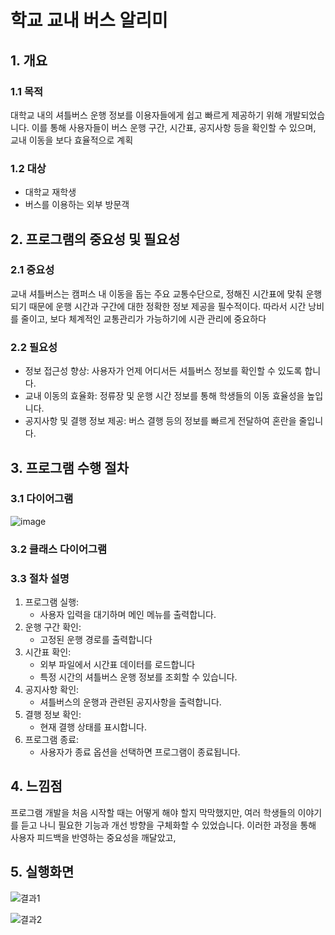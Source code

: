 # 학교 교내 버스 알리미

## 1. 개요
### 1.1 목적
대학교 내의 셔틀버스 운행 정보를 이용자들에게 쉽고 빠르게 제공하기 위해 개발되었습니다. 이를 통해 사용자들이 버스 운행 구간, 시간표, 공지사항 등을 확인할 수 있으며, 교내 이동을 보다 효율적으로 계획
### 1.2 대상
* 대학교 재학생
* 버스를 이용하는 외부 방문객

## 2. 프로그램의 중요성 및 필요성
### 2.1 중요성
교내 셔틀버스는 캠퍼스 내 이동을 돕는 주요 교통수단으로, 정해진 시간표에 맞춰 운행되기 때문에 운행 시간과 구간에 대한 정확한 정보 제공을 필수적이다. 따라서 시간 낭비를 줄이고, 보다 체계적인 교통관리가 가능하기에 시관 관리에 중요하다
### 2.2 필요성
* 정보 접근성 향상: 사용자가 언제 어디서든 셔틀버스 정보를 확인할 수 있도록 합니다.
* 교내 이동의 효율화: 정류장 및 운행 시간 정보를 통해 학생들의 이동 효율성을 높입니다.
* 공지사항 및 결행 정보 제공: 버스 결행 등의 정보를 빠르게 전달하여 혼란을 줄입니다.

## 3. 프로그램 수행 절차
### 3.1 다이어그램
![image](https://github.com/user-attachments/assets/9af83393-89a3-4477-9c76-8c5e76770a0f)

### 3.2 클래스 다이어그램

### 3.3 절차 설명
1. 프로그램 실행:
    * 사용자 입력을 대기하며 메인 메뉴를 출력합니다.
2. 운행 구간 확인:
    * 고정된 운행 경로를 출력합니다
3. 시간표 확인:
    * 외부 파일에서 시간표 데이터를 로드합니다
    * 특정 시간의 셔틀버스 운행 정보를 조회할 수 있습니다.
4. 공지사항 확인:
    * 셔틀버스의 운행과 관련된 공지사항을 출력합니다.
5. 결행 정보 확인:
    * 현재 결행 상태를 표시합니다.
6. 프로그램 종료:
    * 사용자가 종료 옵션을 선택하면 프로그램이 종료됩니다.

## 4. 느낌점
프로그램 개발을 처음 시작할 때는 어떻게 해야 할지 막막했지만, 여러 학생들의 이야기를 듣고 나니 필요한 기능과 개선 방향을 구체화할 수 있었습니다. 이러한 과정을 통해 사용자 피드백을 반영하는 중요성을 깨달았고, 

## 5. 실행화면

![결과1](https://github.com/user-attachments/assets/542e2721-dcfb-46ae-9a36-b78fc6e6cde4)

![결과2](https://github.com/user-attachments/assets/a2941f2c-f939-4c5d-b4c2-85bb3f9df500)
